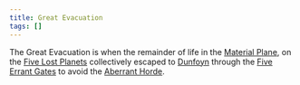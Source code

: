 ```yaml
---
title: Great Evacuation
tags: []
---
```

The Great Evacuation is when the remainder of life in the [Material Plane](../../../place/plane/prime/material.md), on the [Five Lost Planets](../../../place/planet/6-lost-worlds.md) collectively escaped to [Dunfoyn](../../../place/planet/ordon/dunfoyn.md) through the [Five Errant Gates](../../../item/magic/5-errant-gates.md) to avoid the [Aberrant Horde](../../../creature/species/aberration/index.md).
